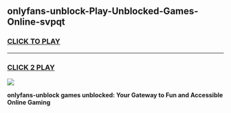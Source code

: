 
## onlyfans-unblock-Play-Unblocked-Games-Online-svpqt
<h3>
<a href="https://premium76.site?title=onlyfans-unblock&ref=25A">CLICK TO PLAY</a></h3>
<hr>

<h3>
<a href="https://premium76.site?title=onlyfans-unblock&ref=25A">CLICK 2 PLAY</a>
  
</h3>

<a href="https://premium76.site?title=onlyfans-unblock&ref=25A"><img src="https://clearcache.store/games.png"></a>


**onlyfans-unblock games unblocked: Your Gateway to Fun and Accessible Online Gaming**

